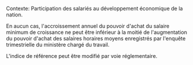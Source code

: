Contexte: Participation des salariés au développement économique de la nation.

En aucun cas, l'accroissement annuel du pouvoir d'achat du salaire minimum de croissance ne peut être inférieur à la moitié de l'augmentation du pouvoir d'achat des salaires horaires moyens enregistrés par l'enquête trimestrielle du ministère chargé du travail.

L'indice de référence peut être modifié par voie réglementaire.